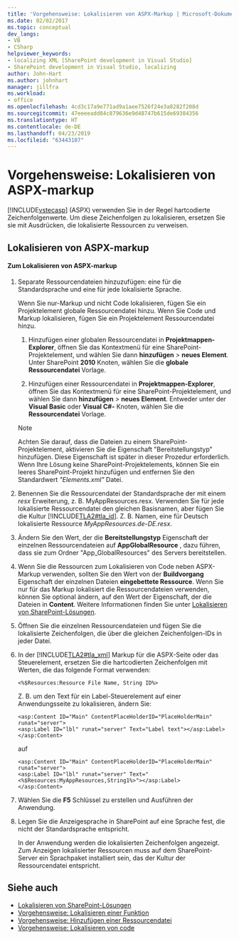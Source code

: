 ```yaml
---
title: 'Vorgehensweise: Lokalisieren von ASPX-Markup | Microsoft-Dokumentation'
ms.date: 02/02/2017
ms.topic: conceptual
dev_langs:
- VB
- CSharp
helpviewer_keywords:
- localizing XML [SharePoint development in Visual Studio]
- SharePoint development in Visual Studio, localizing
author: John-Hart
ms.author: johnhart
manager: jillfra
ms.workload:
- office
ms.openlocfilehash: 4cd3c17a9e771ad9a1aee7526f24e3a8282f208d
ms.sourcegitcommit: 47eeeeadd84c879636e9d48747b615de69384356
ms.translationtype: HT
ms.contentlocale: de-DE
ms.lasthandoff: 04/23/2019
ms.locfileid: "63443107"
---
```

# <a name="how-to-localize-aspx-markup"></a>Vorgehensweise: Lokalisieren von ASPX-markup
  [!INCLUDE[vstecasp](../sharepoint/includes/vstecasp-md.md)] (ASPX) verwenden Sie in der Regel hartcodierte Zeichenfolgenwerte. Um diese Zeichenfolgen zu lokalisieren, ersetzen Sie sie mit Ausdrücken, die lokalisierte Ressourcen zu verweisen.

## <a name="localize-aspx-markup"></a>Lokalisieren von ASPX-markup

#### <a name="to-localize-aspx-markup"></a>Zum Lokalisieren von ASPX-markup

1. Separate Ressourcendateien hinzuzufügen: eine für die Standardsprache und eine für jede lokalisierte Sprache.

     Wenn Sie nur-Markup und nicht Code lokalisieren, fügen Sie ein Projektelement globale Ressourcendatei hinzu. Wenn Sie Code und Markup lokalisieren, fügen Sie ein Projektelement Ressourcendatei hinzu.

    1. Hinzufügen einer globalen Ressourcendatei in **Projektmappen-Explorer**, öffnen Sie das Kontextmenü für eine SharePoint-Projektelement, und wählen Sie dann **hinzufügen** > **neues Element**. Unter SharePoint **2010** Knoten, wählen Sie die **globale Ressourcendatei** Vorlage.

    2. Hinzufügen einer Ressourcendatei in **Projektmappen-Explorer**, öffnen Sie das Kontextmenü für eine SharePoint-Projektelement, und wählen Sie dann **hinzufügen** > **neues Element**. Entweder unter der **Visual Basic** oder **Visual C#-** Knoten, wählen Sie die **Ressourcendatei** Vorlage.

    > [!NOTE]
    > Achten Sie darauf, dass die Dateien zu einem SharePoint-Projektelement, aktivieren Sie die Eigenschaft "Bereitstellungstyp" hinzufügen. Diese Eigenschaft ist später in dieser Prozedur erforderlich. Wenn Ihre Lösung keine SharePoint-Projektelements, können Sie ein leeres SharePoint-Projekt hinzufügen und entfernen Sie den Standardwert *"Elements.xml"* Datei.

2. Benennen Sie die Ressourcendatei der Standardsprache der mit einem *resx* Erweiterung, z. B. MyAppResources.resx. Verwenden Sie für jede lokalisierte Ressourcendatei den gleichen Basisnamen, aber fügen Sie die Kultur [!INCLUDE[TLA2#tla_id](../sharepoint/includes/tla2sharptla-id-md.md)]. Z. B. Namen, eine für Deutsch lokalisierte Ressource *MyAppResources.de-DE.resx*.

3. Ändern Sie den Wert, der die **Bereitstellungstyp** Eigenschaft der einzelnen Ressourcendateien auf **AppGlobalResource** , dazu führen, dass sie zum Ordner "App_GlobalResources" des Servers bereitstellen.

4. Wenn Sie die Ressourcen zum Lokalisieren von Code neben ASPX-Markup verwenden, sollten Sie den Wert von der **Buildvorgang** Eigenschaft der einzelnen Dateien **eingebettete Ressource**. Wenn Sie nur für das Markup lokalisiert die Ressourcendateien verwenden, können Sie optional ändern, auf den Wert der Eigenschaft, der die Dateien in **Content**. Weitere Informationen finden Sie unter [Lokalisieren von SharePoint-Lösungen](../sharepoint/localizing-sharepoint-solutions.md).

5. Öffnen Sie die einzelnen Ressourcendateien und fügen Sie die lokalisierte Zeichenfolgen, die über die gleichen Zeichenfolgen-IDs in jeder Datei.

6. In der [!INCLUDE[TLA2#tla_xml](../sharepoint/includes/tla2sharptla-xml-md.md)] Markup für die ASPX-Seite oder das Steuerelement, ersetzen Sie die hartcodierten Zeichenfolgen mit Werten, die das folgende Format verwenden:

    ```aspx-csharp
    <%$Resources:Resource File Name, String ID%>
    ```

     Z. B. um den Text für ein Label-Steuerelement auf einer Anwendungsseite zu lokalisieren, ändern Sie:

    ```aspx-csharp
    <asp:Content ID="Main" ContentPlaceHolderID="PlaceHolderMain" runat="server">
    <asp:Label ID="lbl" runat="server" Text="Label text"></asp:Label>
    </asp:Content>
    ```

     auf

    ```aspx-csharp
    <asp:Content ID="Main" ContentPlaceHolderID="PlaceHolderMain" runat="server">
    <asp:Label ID="lbl" runat="server" Text="<%$Resources:MyAppResources,String1%>"></asp:Label>
    </asp:Content>
    ```

7. Wählen Sie die **F5** Schlüssel zu erstellen und Ausführen der Anwendung.

8. Legen Sie die Anzeigesprache in SharePoint auf eine Sprache fest, die nicht der Standardsprache entspricht.

     In der Anwendung werden die lokalisierten Zeichenfolgen angezeigt. Zum Anzeigen lokalisierter Ressourcen muss auf dem SharePoint-Server ein Sprachpaket installiert sein, das der Kultur der Ressourcendatei entspricht.

## <a name="see-also"></a>Siehe auch
- [Lokalisieren von SharePoint-Lösungen](../sharepoint/localizing-sharepoint-solutions.md)
- [Vorgehensweise: Lokalisieren einer Funktion](../sharepoint/how-to-localize-a-feature.md)
- [Vorgehensweise: Hinzufügen einer Ressourcendatei](../sharepoint/how-to-add-a-resource-file.md)
- [Vorgehensweise: Lokalisieren von code](../sharepoint/how-to-localize-code.md)
